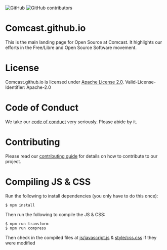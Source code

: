 ![GitHub](https://img.shields.io/github/license/comcast/comcast.github.io)
![GitHub contributors](https://img.shields.io/github/contributors/comcast/comcast.github.io)

Comcast.github.io
=================

This is the main landing page for Open Source at Comcast. It highlights our efforts in the Free/Libre and Open Source Software movement.

License
=======

Comcast.github.io is licensed under [Apache License 2.0](/LICENSE-Apache-2.0). Valid-License-Identifier: Apache-2.0

Code of Conduct
===============

We take our [code of conduct](CODE_OF_CONDUCT.md) very seriously. Please abide by it.

Contributing
============

Please read our [contributing guide](CONTRIBUTING.md) for details on how to contribute to our project.

Compiling JS & CSS
==================

Run the following to install dependencies (you only have to do this once):

    $ npm install

Then run the following to compile the JS & CSS:

    $ npm run transform
    $ npm run compress

Then check in the compiled files at [js/javascript.js](js/javascript.js) & [style/css.css](style/css.css) if they were modified
